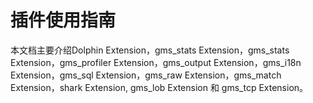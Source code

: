 # 插件使用指南

本文档主要介绍Dolphin Extension，gms_stats Extension，gms_stats Extension，gms_profiler Extension，gms_output Extension，gms_i18n Extension，gms_sql Extension，gms_raw Extension，gms_match Extension，shark Extension, gms_lob Extension 和 gms_tcp Extension。
